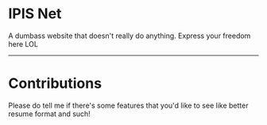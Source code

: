 # **IPIS Net**
A dumbass website that doesn't really do anything. Express your freedom here LOL 

--- 


# Contributions
Please do tell me if there's some features that you'd like to see like better resume format and such! 